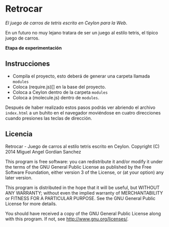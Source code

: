Retrocar
========

*El juego de carros de tetris escrito en Ceylon para la Web*.

En un futuro no muy lejano tratara de ser un juego al estilo
tetris, el típico juego de carros.

**Etapa de experimentación**

Instrucciones
-------------

- Compila el proyecto, esto deberá de generar una carpeta llamada `modules`
- Coloca (require.js)[] en la base del proyecto.
- Coloca a Ceylon dentro de la carpeta `modules`
- Coloca a (molecule.js) dentro de `modules`.


Después de haber realizado estos pasos podrás ver abriendo el archivo
`index.html` a un buhito en el navegador moviéndose en cuatro
direcciones cuando presiones las teclas de dirección.


Licencia
----------

Retrocar - Juego de carros al estilo tetris escrito en Ceylon.
Copyright (C) 2014  Miguel Angel Gordian Sanchez

This program is free software: you can redistribute it and/or modify
it under the terms of the GNU General Public License as published by
the Free Software Foundation, either version 3 of the License, or
(at your option) any later version.

This program is distributed in the hope that it will be useful,
but WITHOUT ANY WARRANTY; without even the implied warranty of
MERCHANTABILITY or FITNESS FOR A PARTICULAR PURPOSE.  See the
GNU General Public License for more details.

You should have received a copy of the GNU General Public License
along with this program.  If not, see <http://www.gnu.org/licenses/>.
